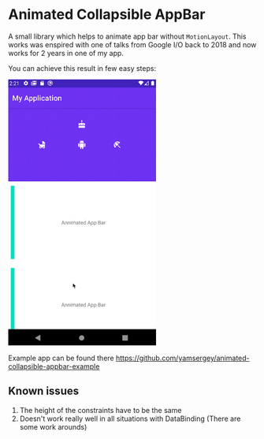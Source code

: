 # Animated Collapsible AppBar

A small library which helps to animate app bar without `MotionLayout`. 
This works was enspired with one of talks from Google I/O back to 2018 and now works for 2 years in one of my app.

You can achieve this result in few easy steps:

<img src='https://github.com/yamsergey/animated-collapsible-appbar-example/blob/master/app/demo.gif' width=300 />

Example app can be found there https://github.com/yamsergey/animated-collapsible-appbar-example

## Known issues
1. The height of the constraints have to be the same 
2. Doesn't work really well in all situations with DataBinding (There are some work arounds)
